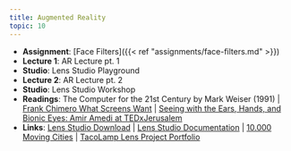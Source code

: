 ```yaml
---
title: Augmented Reality
topic: 10
---
```

- **Assignment**: [Face Filters]({{< ref "assignments/face-filters.md" >}})
- **Lecture 1**: AR Lecture pt. 1
- **Studio**: Lens Studio Playground
- **Lecture 2**: AR Lecture pt. 2
- **Studio**: Lens Studio Workshop
- **Readings**: The Computer for the 21st Century by Mark Weiser (1991) | [Frank Chimero What Screens Want](https://frankchimero.com/blog/2013/what-screens-want/) | [Seeing with the Ears, Hands, and Bionic Eyes: Amir Amedi at TEDxJerusalem](https://www.youtube.com/watch?v=jVBp2nDmg7E)
- **Links**: [Lens Studio Download](https://ar.snap.com/download) | [Lens Studio Documentation](https://docs.snap.com/lens-studio/home/) | [10.000 Moving Cities](https://marclee.io/en/10000-moving-cities/) | [TacoLamp Lens Project Portfolio](https://www.tacolamp.com/)
